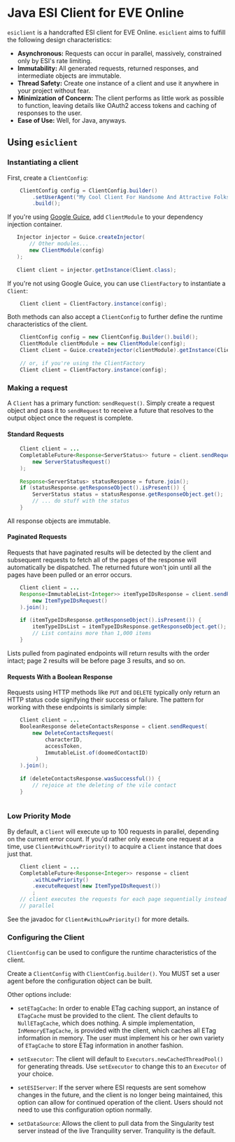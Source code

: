 Java ESI Client for EVE Online
=====

`esiclient` is a handcrafted ESI client for EVE Online. `esiclient` aims to
fulfill the following design characteristics:

* **Asynchronous:** Requests can occur in parallel, massively, constrained only
by ESI's rate limiting.
* **Immutability:** All generated requests, returned responses, and intermediate
objects are immutable.
* **Thread Safety:** Create one instance of a client and use it anywhere in your
project without fear.
* **Minimization of Concern:** The client performs as little work as possible to
function, leaving details like OAuth2 access tokens and caching of responses to
the user.
* **Ease of Use:** Well, for Java, anyways.

## Using `esiclient`

### Instantiating a client
First, create a `ClientConfig`:

```java
    ClientConfig config = ClientConfig.builder()
        .setUserAgent("My Cool Client For Handsome And Attractive Folks")
        .build();
```

If you're using [Google Guice](https://github.com/google/guice), add
`ClientModule` to your dependency injection container.

```java
   Injector injector = Guice.createInjector(
       // Other modules...
       new ClientModule(config)
   );
   
   Client client = injector.getInstance(Client.class);
```

If you're not using Google Guice, you can use `ClientFactory` to instantiate a
`Client`:

```java
    Client client = ClientFactory.instance(config);
```

Both methods can also accept a `ClientConfig` to further define the runtime
characteristics of the client.

```java
    ClientConfig config = new ClientConfig.Builder().build();
    ClientModule clientModule = new ClientModule(config);
    Client client = Guice.createInjector(clientModule).getInstance(Client.class);
    
    // or, if you're using the ClientFactory
    Client client = ClientFactory.instance(config);
```

### Making a request

A `Client` has a primary function: `sendRequest()`. Simply create a request
object and pass it to `sendRequest` to receive a future that resolves to the
output object once the request is complete.

#### Standard Requests

```java
    Client client = ...
    CompletableFuture<Response<ServerStatus>> future = client.sendRequest(
        new ServerStatusRequest()
    );
    
    Response<ServerStatus> statusResponse = future.join();
    if (statusResponse.getResponseObject().isPresent()) {
        ServerStatus status = statusResponse.getResponseObject.get();
        // ... do stuff with the status
    }
```

All response objects are immutable.

#### Paginated Requests

Requests that have paginated results will be detected by the client and
subsequent requests to fetch all of the pages of the response will automatically
be dispatched. The returned future won't join until all the pages have been
pulled or an error occurs.

```java
    Client client = ...
    Response<ImmutableList<Integer>> itemTypeIDsResponse = client.sendRequest(
        new ItemTypeIDsRequest()
    ).join();
    
    if (itemTypeIDsResponse.getResponseObject().isPresent()) {
        itemTypeIDsList = itemTypeIDsResponse.getResponseObject.get();
        // List contains more than 1,000 items
    }
```

Lists pulled from paginated endpoints will return results with the order intact;
page 2 results will be before page 3 results, and so on.

#### Requests With a Boolean Response

Requests using HTTP methods like `PUT` and `DELETE` typically only return an
HTTP status code signifying their success or failure. The pattern for working
with these endpoints is similarly simple:

```java
    Client client = ...
    BooleanResponse deleteContactsResponse = client.sendRequest(
        new DeleteContactsRequest(
            characterID,
            accessToken,
            ImmutableList.of(doomedContactID)
         )
    ).join();
    
    if (deleteContactsResponse.wasSuccessful()) {
        // rejoice at the deleting of the vile contact
    }
 
```

### Low Priority Mode

By default, a `Client` will execute up to 100 requests in parallel, depending on
the current error count. If you'd rather only execute one request at a time, use
`Client#withLowPriority()` to acquire a `Client` instance that does just that. 

```java
    Client client = ...
    CompletableFuture<Response<Integer>> response = client
        .withLowPriority()
        .executeRequest(new ItemTypeIDsRequest())
        ;
    // client executes the requests for each page sequentially instead of in
    // parallel
```

See the javadoc for `Client#withLowPriority()` for more details.

### Configuring the Client

`ClientConfig` can be used to configure the runtime characteristics of the
client.

Create a `ClientConfig` with `ClientConfig.builder()`. You MUST set a user agent
before the configuration object can be built.

Other options include:
 
* `setETagCache`: In order to enable ETag caching support, an instance of
  `ETagCache` must be provided to the client. The client defaults to 
  `NullETagCache`, which does nothing. A simple implementation, 
  `InMemoryETagCache`, is provided with the client, which caches all ETag
   information in memory. The user must implement his or her own variety of
   `ETagCache` to store ETag information in another fashion.
   
* `setExecutor`: The client will default to `Executors.newCachedThreadPool()`
  for generating threads. Use `setExecutor` to change this to an `Executor` of 
  your choice.
  
* `setESIServer`: If the server where ESI requests are sent somehow changes in
  the future, and the client is no longer being maintained, this option can 
  allow for continued operation of the client. Users should not need to use this
  configuration option normally.
  
* `setDataSource`: Allows the client to pull data from the Singularity test
  server instead of the live Tranquility server. Tranquility is the default.
 
